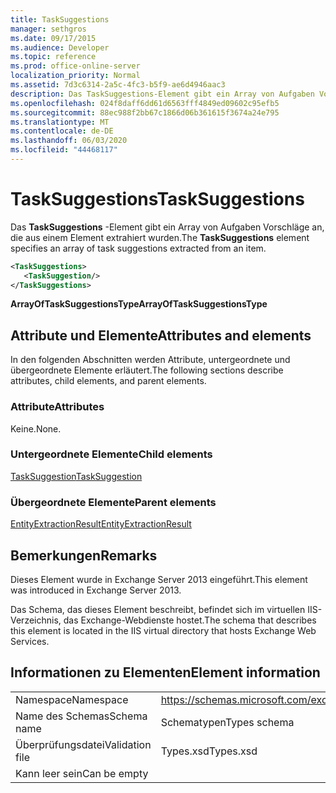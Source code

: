 ```yaml
---
title: TaskSuggestions
manager: sethgros
ms.date: 09/17/2015
ms.audience: Developer
ms.topic: reference
ms.prod: office-online-server
localization_priority: Normal
ms.assetid: 7d3c6314-2a5c-4fc3-b5f9-ae6d4946aac3
description: Das TaskSuggestions-Element gibt ein Array von Aufgaben Vorschläge an, die aus einem Element extrahiert wurden.
ms.openlocfilehash: 024f8daff6dd61d6563fff4849ed09602c95efb5
ms.sourcegitcommit: 88ec988f2bb67c1866d06b361615f3674a24e795
ms.translationtype: MT
ms.contentlocale: de-DE
ms.lasthandoff: 06/03/2020
ms.locfileid: "44468117"
---
```

# <a name="tasksuggestions"></a><span data-ttu-id="0bef3-103">TaskSuggestions</span><span class="sxs-lookup"><span data-stu-id="0bef3-103">TaskSuggestions</span></span>

<span data-ttu-id="0bef3-104">Das **TaskSuggestions** -Element gibt ein Array von Aufgaben Vorschläge an, die aus einem Element extrahiert wurden.</span><span class="sxs-lookup"><span data-stu-id="0bef3-104">The **TaskSuggestions** element specifies an array of task suggestions extracted from an item.</span></span> 
  
```XML
<TaskSuggestions>
   <TaskSuggestion/>
</TaskSuggestions>
```

<span data-ttu-id="0bef3-105">**ArrayOfTaskSuggestionsType**</span><span class="sxs-lookup"><span data-stu-id="0bef3-105">**ArrayOfTaskSuggestionsType**</span></span>

## <a name="attributes-and-elements"></a><span data-ttu-id="0bef3-106">Attribute und Elemente</span><span class="sxs-lookup"><span data-stu-id="0bef3-106">Attributes and elements</span></span>

<span data-ttu-id="0bef3-107">In den folgenden Abschnitten werden Attribute, untergeordnete und übergeordnete Elemente erläutert.</span><span class="sxs-lookup"><span data-stu-id="0bef3-107">The following sections describe attributes, child elements, and parent elements.</span></span>
  
### <a name="attributes"></a><span data-ttu-id="0bef3-108">Attribute</span><span class="sxs-lookup"><span data-stu-id="0bef3-108">Attributes</span></span>

<span data-ttu-id="0bef3-109">Keine.</span><span class="sxs-lookup"><span data-stu-id="0bef3-109">None.</span></span>
  
### <a name="child-elements"></a><span data-ttu-id="0bef3-110">Untergeordnete Elemente</span><span class="sxs-lookup"><span data-stu-id="0bef3-110">Child elements</span></span>

[<span data-ttu-id="0bef3-111">TaskSuggestion</span><span class="sxs-lookup"><span data-stu-id="0bef3-111">TaskSuggestion</span></span>](tasksuggestion.md)
  
### <a name="parent-elements"></a><span data-ttu-id="0bef3-112">Übergeordnete Elemente</span><span class="sxs-lookup"><span data-stu-id="0bef3-112">Parent elements</span></span>

[<span data-ttu-id="0bef3-113">EntityExtractionResult</span><span class="sxs-lookup"><span data-stu-id="0bef3-113">EntityExtractionResult</span></span>](entityextractionresult.md)
  
## <a name="remarks"></a><span data-ttu-id="0bef3-114">Bemerkungen</span><span class="sxs-lookup"><span data-stu-id="0bef3-114">Remarks</span></span>

<span data-ttu-id="0bef3-115">Dieses Element wurde in Exchange Server 2013 eingeführt.</span><span class="sxs-lookup"><span data-stu-id="0bef3-115">This element was introduced in Exchange Server 2013.</span></span>
  
<span data-ttu-id="0bef3-116">Das Schema, das dieses Element beschreibt, befindet sich im virtuellen IIS-Verzeichnis, das Exchange-Webdienste hostet.</span><span class="sxs-lookup"><span data-stu-id="0bef3-116">The schema that describes this element is located in the IIS virtual directory that hosts Exchange Web Services.</span></span>
  
## <a name="element-information"></a><span data-ttu-id="0bef3-117">Informationen zu Elementen</span><span class="sxs-lookup"><span data-stu-id="0bef3-117">Element information</span></span>

|||
|:-----|:-----|
|<span data-ttu-id="0bef3-118">Namespace</span><span class="sxs-lookup"><span data-stu-id="0bef3-118">Namespace</span></span>  <br/> |https://schemas.microsoft.com/exchange/services/2006/types  <br/> |
|<span data-ttu-id="0bef3-119">Name des Schemas</span><span class="sxs-lookup"><span data-stu-id="0bef3-119">Schema name</span></span>  <br/> |<span data-ttu-id="0bef3-120">Schematypen</span><span class="sxs-lookup"><span data-stu-id="0bef3-120">Types schema</span></span>  <br/> |
|<span data-ttu-id="0bef3-121">Überprüfungsdatei</span><span class="sxs-lookup"><span data-stu-id="0bef3-121">Validation file</span></span>  <br/> |<span data-ttu-id="0bef3-122">Types.xsd</span><span class="sxs-lookup"><span data-stu-id="0bef3-122">Types.xsd</span></span>  <br/> |
|<span data-ttu-id="0bef3-123">Kann leer sein</span><span class="sxs-lookup"><span data-stu-id="0bef3-123">Can be empty</span></span>  <br/> ||
   

